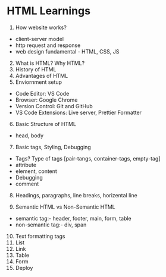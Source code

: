 # HTML Learnings

1. How website works?

- client-server model
- http request and response
- web design fundamental - HTML, CSS, JS

2. What is HTML? Why HTML?
3. History of HTML
4. Advantages of HTML
5. Enviornment setup

- Code Editor: VS Code
- Browser: Google Chrome
- Version Control: Git and GitHub
- VS Code Extensions: Live server, Prettier Formatter

6. Basic Structure of HTML

- head, body

7. Basic tags, Styling, Debugging

- Tags? Type of tags [pair-tangs, container-tags, empty-tag]
- attribute
- element, content
- Debugging
- comment

8. Headings, paragraphs, line breaks, horizental line

9. Semantic HTML vs Non-Semantic HTML

- semantic tag:- header, footer, main, form, table
- non-semantic tag:- div, span

10. Text formatting tags
11. List
12. Link
13. Table
14. Form
15. Deploy
